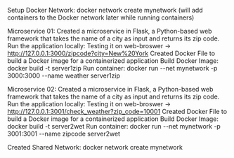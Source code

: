 Setup Docker Network:
docker network create mynetwork (will add containers to the Docker network later while running containers)

Microservice 01:
Created a microservice in Flask, a Python-based web framework that takes the name of a city as input and returns its zip code.
Run the application locally: Testing it on web-broswer -> http://127.0.0.1:3000/zipcode?city=New%20York 
Created Docker File to build a Docker image for a containerized application 
Build Docker Image: docker build -t server1zip
Run container: docker run --net mynetwork -p 3000:3000 --name weather server1zip 

Microservice 02:
Created a microservice in Flask, a Python-based web framework that takes the name of a city as input and returns its zip code.
Run the application locally: Testing it on web-broswer -> http://127.0.0.1:3001/check_weather?zip_code=10001 
Created Docker File to build a Docker image for a containerized application 
Build Docker Image: docker build -t server2wet
Run container: docker run --net mynetwork -p 3001:3001 --name zipcode server2wet 

Created Shared Network:
docker network create mynetwork
